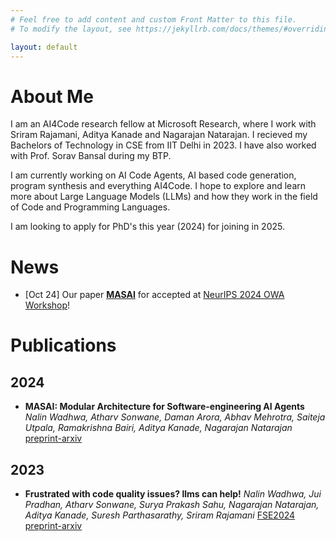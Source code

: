 ```yaml
---
# Feel free to add content and custom Front Matter to this file.
# To modify the layout, see https://jekyllrb.com/docs/themes/#overriding-theme-defaults

layout: default
---
```

# About Me

I am an AI4Code research fellow at Microsoft Research, where I work with Sriram Rajamani, Aditya Kanade and Nagarajan Natarajan. I recieved my Bachelors of Technology in CSE from IIT Delhi in 2023. I have also worked with Prof. Sorav Bansal during my BTP.

I am currently working on AI Code Agents, AI based code generation, program synthesis and everything AI4Code. I hope to explore and learn more about Large Language Models (LLMs) and how they work in the field of Code and Programming Languages. 

I am looking to apply for PhD's this year (2024) for joining in 2025.

# News

- \[Oct 24\] Our paper [**MASAI**](https://arxiv.org/abs/2406.11638) for accepted at [NeurIPS 2024 OWA Workshop](https://sites.google.com/view/open-world-agents/home)!

# Publications

## 2024 

- **MASAI: Modular Architecture for Software-engineering AI Agents**
*Nalin Wadhwa, Atharv Sonwane, Daman Arora, Abhav Mehrotra, Saiteja Utpala, Ramakrishna Bairi, Aditya Kanade, Nagarajan Natarajan* [preprint-arxiv](https://arxiv.org/abs/2406.11638)

## 2023

- **Frustrated with code quality issues? llms can help!**
*Nalin Wadhwa, Jui Pradhan, Atharv Sonwane, Surya Prakash Sahu, Nagarajan Natarajan, Aditya Kanade, Suresh Parthasarathy, Sriram Rajamani*  [FSE2024](https://dl.acm.org/doi/abs/10.1145/3643762) [preprint-arxiv](https://arxiv.org/abs/2309.12938)

